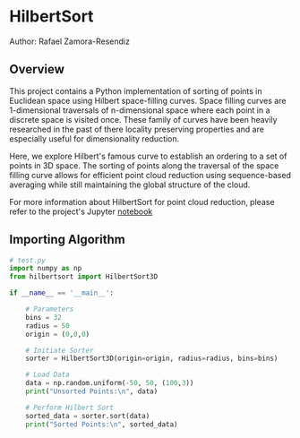 # HilbertSort

Author: Rafael Zamora-Resendiz

## Overview
This project contains a Python implementation of sorting of points in Euclidean
space using Hilbert space-filling curves. Space filling curves are 1-dimensional
traversals of n-dimensional space where each point in a discrete space is visited
once. These family of curves have been heavily researched in the past of there
locality preserving properties and are especially useful for dimensionality reduction.

Here, we explore Hilbert's famous curve to establish an ordering to a set of points
in 3D space. The sorting of points along the traversal of the space filling curve allows
for efficient point cloud reduction using sequence-based averaging while still
maintaining the global structure of the cloud.

For more information about HilbertSort for point cloud reduction, please refer to
the project's Jupyter [notebook](notebooks/research.ipynb)

## Importing Algorithm

```python
# test.py
import numpy as np
from hilbertsort import HilbertSort3D

if __name__ == '__main__':

    # Parameters
    bins = 32
    radius = 50
    origin = (0,0,0)

    # Initiate Sorter
    sorter = HilbertSort3D(origin=origin, radius=radius, bins=bins)

    # Load Data
    data = np.random.uniform(-50, 50, (100,3))
    print("Unsorted Points:\n", data)

    # Perform Hilbert Sort
    sorted_data = sorter.sort(data)
    print("Sorted Points:\n", sorted_data)
```
